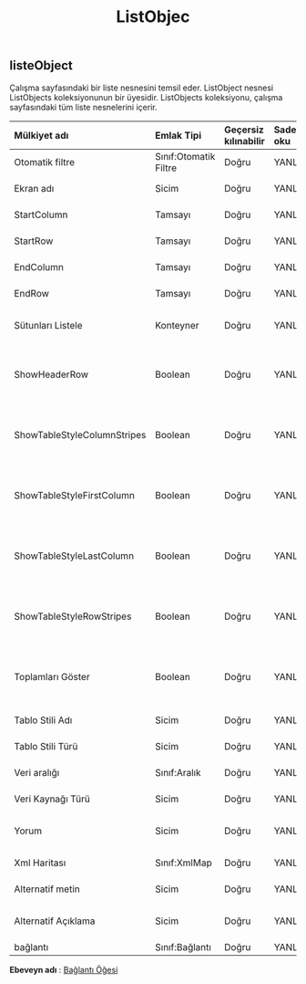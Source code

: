 ﻿---
title: ListObjec
second_title: Aspose.Cells Cloud Documen
type: docs
url: /tr/specification/model/listobject/
description: "Aspose.Cells Bulut modeli spesifikasyonu: ListObject. Açma, oluşturma, düzenleme, bölme, birleştirme, karşılaştırma ve dönüştürme gibi özelliklerle Excel ve diğer elektronik tablo belgelerini zahmetsizce yönetin"
kwords: Excel, Office, Elektronik Tablo, Cloud REST API, ListObject
weight: 50
---
## **listeObject**

 Çalışma sayfasındaki bir liste nesnesini temsil eder. ListObject nesnesi ListObjects koleksiyonunun bir üyesidir. ListObjects koleksiyonu, çalışma sayfasındaki tüm liste nesnelerini içerir.

| Mülkiyet adı| Emlak Tipi| Geçersiz kılınabilir| Sadece oku| Varsayılan değer| Tanım|
|:- |:- |:- |:- |:- |:- |
| Otomatik filtre| Sınıf:Otomatik Filtre| Doğru| YANLIŞ||Otomatik filtre alır.|
| Ekran adı| Sicim| Doğru| YANLIŞ|| Görünen adı alır ve ayarlar.|
| StartColumn| Tamsayı| Doğru| YANLIŞ|| Aralığın başlangıç sütununu alır.|
| StartRow| Tamsayı| Doğru| YANLIŞ|| Aralığın başlangıç satırını alır.|
| EndColumn| Tamsayı| Doğru| YANLIŞ|| Aralığın bitiş sütununu alır.|
| EndRow| Tamsayı| Doğru| YANLIŞ|| Aralığın son satırını alır.|
| Sütunları Listele| Konteyner| Doğru| YANLIŞ|| ListObject'in ListColumns'unu alır.|
| ShowHeaderRow| Boolean| Doğru| YANLIŞ|| Bu ListObject'in başlık satırını gösterip göstermeyeceğini alır ve ayarlar.|
| ShowTableStyleColumnStripes| Boolean| Doğru| YANLIŞ|| Sütun şeridi biçimlendirmesinin uygulanıp uygulanmadığını belirtir.|
| ShowTableStyleFirstColumn| Boolean| Doğru| YANLIŞ|| Tablodaki ilk sütuna stilin uygulanıp uygulanmayacağını belirtir.|
| ShowTableStyleLastColumn| Boolean| Doğru| YANLIŞ|| Tablodaki son sütuna stilin uygulanıp uygulanmayacağını belirtir.|
| ShowTableStyleRowStripes| Boolean| Doğru| YANLIŞ|| Satır şerit biçimlendirmesinin uygulanıp uygulanmadığını gösterir.|
| Toplamları Göster| Boolean| Doğru| YANLIŞ|| Bu ListObject'in toplam satırı gösterip göstermeyeceğini alır ve ayarlar.|
| Tablo Stili Adı| Sicim| Doğru| YANLIŞ|| Tablo stili adını alır ve ayarlar.|
| Tablo Stili Türü| Sicim| Doğru| YANLIŞ|| Gets ve yerleşik tablo stili.|
| Veri aralığı| Sınıf:Aralık| Doğru| YANLIŞ||ListObject'in veri aralığını alır.|
| Veri Kaynağı Türü| Sicim| Doğru| YANLIŞ|| Tablonun veri kaynağı türünü alır.|
| Yorum| Sicim| Doğru| YANLIŞ|| Tablonun yorumunu alır ve ayarlar.|
| Xml Haritası| Sınıf:XmlMap| Doğru| YANLIŞ|| Bu liste için bir kullanılır.|
| Alternatif metin| Sicim| Doğru| YANLIŞ|| Alternatif metni alır ve ayarlar.|
| Alternatif Açıklama| Sicim| Doğru| YANLIŞ|| Alternatif açıklamayı alır ve ayarlar.|
| bağlantı| Sınıf:Bağlantı| Doğru| YANLIŞ|||

**Ebeveyn adı** : [Bağlantı Öğesi](/specification/model/linkelement)

